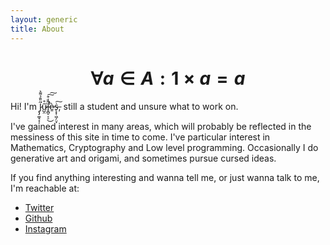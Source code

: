 ```yaml
---
layout: generic
title: About
---
```


<style>
    #hewwo {
        image-rendering: -moz-crisp-edges;
        image-rendering: -webkit-crisp-edges;
        image-rendering: pixelated;
        image-rendering: crisp-edges;
        width: 90%;
    }
</style>
<center>
<div id="hewwo">
<script type="module">

import * as THREE from 'https://cdn.skypack.dev/three@0.135.0';
import { OrbitControls } from 'https://cdn.skypack.dev/three@0.135.0/examples/jsm/controls/OrbitControls.js';


const getCanvasSize = () => {
    const W = document.getElementById("hewwo").clientWidth;
    const H = document.getElementById("hewwo").clientHeight;
    const R = Math.min(400, W);
    return [W,R];
}

const LENGTH = 12;

const getRotXMat = (thetax) => {
    let c = Math.cos(thetax);
    let s = Math.sin(thetax);
    return [
        c, 0, 0, -s,
        0, 1, 0, 0,
        0, 0, 1, 0,
        s, 0, 0, c]
}
const getRotYMat = (thetay) => {
    let c = Math.cos(thetay);
    let s = Math.sin(thetay);
    return [
        1, 0, 0, 0,
        0, c, 0, -s,
        0, 0, 1, 0,
        0, s, 0, c]
}
const getRotZMat = (thetaz) => {
    let c = Math.cos(thetaz);
    let s = Math.sin(thetaz);
    return [
        1, 0, 0, 0,
        0, 1, 0, 0,
        0, 0, c, -s,
        0, 0, s, c]
}

function mul(matrix, point) {

    let c0r0 = matrix[ 0], c1r0 = matrix[ 1], c2r0 = matrix[ 2], c3r0 = matrix[ 3];
    let c0r1 = matrix[ 4], c1r1 = matrix[ 5], c2r1 = matrix[ 6], c3r1 = matrix[ 7];
    let c0r2 = matrix[ 8], c1r2 = matrix[ 9], c2r2 = matrix[10], c3r2 = matrix[11];
    let c0r3 = matrix[12], c1r3 = matrix[13], c2r3 = matrix[14], c3r3 = matrix[15];

    let x = point[0];
    let y = point[1];
    let z = point[2];
    let w = point[3];

    return [
        (x * c0r0) + (y * c0r1) + (z * c0r2) + (w * c0r3),
        (x * c1r0) + (y * c1r1) + (z * c1r2) + (w * c1r3),
        (x * c2r0) + (y * c2r1) + (z * c2r2) + (w * c2r3),
        (x * c3r0) + (y * c3r1) + (z * c3r2) + (w * c3r3)
    ]
}

const buildTesseract = (scale) => {

    const cube = [
    [
        [ 1,  1,  1],
        [-1,  1,  1],
        [-1, -1,  1],
        [ 1, -1,  1],
        [ 1,  1,  1],
        [ 1,  1, -1],
        [-1,  1, -1],
        [-1, -1, -1],
        [ 1, -1, -1],
        [ 1,  1, -1],
    ],
    [
        [-1, -1, -1],
        [-1, -1,  1]
    ],
    [
        [ 1, -1, -1],
        [ 1, -1,  1]
    ],
    [
        [-1,  1, -1],
        [-1,  1,  1]
    ],
    ]

    var tesseract = []
    for (let i = 0; i < 4; i++) {
        let ncube = [];
        for (let j = 0; j < cube.length; j++) {
            let seg = cube[j];
            let nseg = [];
            for (let k = 0; k < seg.length; k++) {
                let c = seg[k].slice(0);
                c.splice(i,0,3);
                c = c.map(x => x*scale);
                nseg.push(c);
            }
            ncube.push(nseg);
        }
        tesseract.push(ncube);
        ncube = [];
        for (let j = 0; j < cube.length; j++) {
            let seg = cube[j];
            let nseg = [];
            for (let k = 0; k < seg.length; k++) {
                let c = seg[k].slice(0);
                c.splice(i,0,-3);
                c = c.map(x => x*scale);
                nseg.push(c);
            }
            ncube.push(nseg);
        }
        tesseract.push(ncube);
    }
    return tesseract;
}

const baseTesseract = buildTesseract(LENGTH);

const transformTesseract = (tx,ty,tz) => {
    let mx = getRotXMat(tx), my = getRotYMat(ty), mz = getRotZMat(tz);
    var tesseract = [];
    for (let i = 0; i < baseTesseract.length; ++i) {
        let cube = baseTesseract[i].slice(0);
        let ncube = [];
        for (let j = 0; j < cube.length; ++j) {
            let seg = cube[j].slice(0);
            let nseg = [];
            for (let k = 0; k < seg.length; ++k) {
                let p = mul(mz, mul(my, mul(mx, seg[k])));
                //seg[k] = [p[0], p[1], p[2]];
                //nseg.push(new THREE.Vector3(p[0], p[1], p[2]));
                nseg.push(p[0], p[1], p[2])
            }
            ncube.push(new Float32Array(nseg));
        }
        tesseract.push(ncube);
    }
    return tesseract;
}

var colors = [
    0xed6a5a,
	0x9bc1bc,
	0x5ca4a9,
	0xe6ebe0,
	0xf0b67f,
	0xfe5f55,
	0xd6d1b1,
	0xc7efcf,
	0xeef5db,
	0x50514f,
	0xf25f5c,
	0xffe066,
	0x247ba0,
	0x70c1b3
];

var [W,H] = getCanvasSize();
const renderer = new THREE.WebGLRenderer({alpha: true});

renderer.setPixelRatio(0.5); // window.devicePixelRatio
renderer.setClearColor( 0xffffff, 0);
renderer.setSize(W,H ,false);
renderer.antialias = false;
document.getElementById("hewwo").appendChild( renderer.domElement );

const camera = new THREE.PerspectiveCamera(75, W/H, 0.1, 1000);
camera.position.set(40, 40, 40);

const scene = new THREE.Scene();

var tesseract = transformTesseract(0,0,0);

var segs = [];
for (let i=0; i<tesseract.length; ++i) {

    const lmat = new THREE.LineBasicMaterial(
        {
            color: colors[ i % colors.length ],
        }
    );

    let seg = tesseract[i];
    
    for (let j = 0; j < seg.length; ++j) {

        const geo = new THREE.BufferGeometry();
        geo.setAttribute( 'position', new THREE.Float32BufferAttribute( seg[j], 3 ) );

        const line = new THREE.Line( geo, lmat );
        line.computeLineDistances();
        segs.push( line );
        scene.add( line );
    }
}

const controls = new OrbitControls(camera, renderer.domElement);
//controls.enableZoom = false;
controls.enablePan = false;

var x = 0;
function animate() {

    requestAnimationFrame(animate);
    
    var tesseract = transformTesseract(x,x,x);
    let c = 0;
    for (let i=0; i<tesseract.length; ++i) {
        let s = tesseract[i];
        for (let j=0; j<s.length; ++j) {
            let arr = segs[c].geometry.attributes.position.array;
            for (let k=0; k<arr.length; ++k) {
                arr[k] = s[j][k];
            }
            segs[c].geometry.attributes.position.needsUpdate = true;
            //segs[c].geometry.process();
            //segs[c].geometry.advance(s[j]);
            c++;
        }
    }

    x += 0.002;

    controls.update();
	renderer.render( scene, camera );
};
    
function onWindowResize() {
    console.log("laod")
    var [W,H] = getCanvasSize();
    camera.aspect = W/H;
    camera.updateProjectionMatrix();
    renderer.setSize( W, H );

    for (let i=0; i<segs.length; ++i)
        segs[i].material.resolution = new THREE.Vector2(W,H);
}

animate();
window.addEventListener( 'resize', onWindowResize );
window.onload = onWindowResize;
</script>
</div>
</center>


# $$\displaystyle \forall a \in A: 1 \times a = a$$

Hi! I'm J̷̨̡͚̝͔̜̋̎̄̉͌͛͘ũ̷̺̯̊͘l̶̛̥̻̠͔̠̃͗͒̕̚͜͠͠è̷̱ṡ̶̨͓̜͖̗̤̞͠, still a student and unsure what to work on.

I've gained interest in many areas, which will probably be reflected in the messiness of this site in time to come. I've particular interest in Mathematics, Cryptography and Low level programming. Occasionally I do generative art and origami, and sometimes pursue cursed ideas.

If you find anything interesting and wanna tell me, or just wanna talk to me, I'm reachable at:

* [Twitter](https://twitter.com/FreeFooooooood)
* [Github](https://github.com/JuliaPoo)
* [Instagram](https://www.instagram.com/julia.poo.poo/)